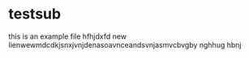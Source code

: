 # testsub
this is an example file 
hfhjdxfd
new lienwewmdcdkjsnxjvnjdenasoavnceandsvnjasmvcbvgby nghhug hbnj
